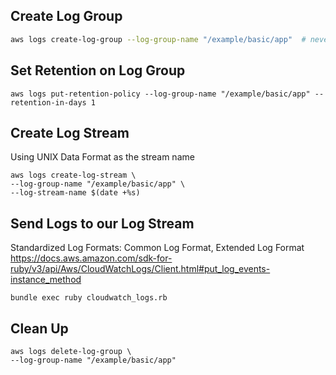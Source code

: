 ## Create Log Group
```sh
aws logs create-log-group --log-group-name "/example/basic/app"  # never expires
```

## Set Retention on Log Group
```shell
aws logs put-retention-policy --log-group-name "/example/basic/app" --retention-in-days 1
```

## Create Log Stream
Using UNIX Data Format as the stream name
```shell
aws logs create-log-stream \
--log-group-name "/example/basic/app" \
--log-stream-name $(date +%s)
```

## Send Logs to our Log Stream
Standardized Log Formats: Common Log Format, Extended Log Format
https://docs.aws.amazon.com/sdk-for-ruby/v3/api/Aws/CloudWatchLogs/Client.html#put_log_events-instance_method
```shell
bundle exec ruby cloudwatch_logs.rb
```

## Clean Up 
```shell
aws logs delete-log-group \
--log-group-name "/example/basic/app"
```
